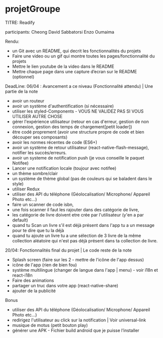 # projetGroupe
TITRE: Readify

participants:
Cheong David
Sabbatorsi Enzo
Oumaima


Rendu:
- un Git avec un README, qui decrit les fonctionnalités du projets
- Faire une video ou un gif qui montre toutes les pages/fonctionnalité du projets
- Mettre le lien youtube de la video dans le README
- Mettre chaque page dans une capture d’ecran sur le README (optionnel)


DeadLine:
06/04 : Avancement a ce niveau (Fonctionnalité attendu) |  Une partie de la note
- avoir un routeur
- avoir un système d'authentification (si nécessaire)
- utiliser les styled-Components - VOUS NE VALIDEZ PAS SI VOUS UTILISER AUTRE CHOSE
- gérer l'expérience utilisateur (retour en cas d'erreur, gestion de non connexion, gestion des temps de chargement[petit loader])
- être codé proprement (avoir une structure propre de code et bien découper ses composants)
- avoir les normes récentes de code (ES6+)
- avoir un système de retour utilisateur (react-native-flash-message), notifier les succès/erreurs.
- avoir un systeme de notification push (je vous conseille le paquet Notifee)
- Lancer une notification locale (toujour avec notifee)
- un thème sombre/clair
- un système de thème global (pas de couleurs qui se baladent dans le style)
- utiliser Redux
- utiliser des API du téléphone (Géolocalisation/ Microphone/ Appareil Photo etc...)
- faire un scanner de code isbn,
- une fois scanner il faut les rajouter dans des catégorie de livre,
- les catégorie de livre doivent etre crée par l'utilisateur (y'en a par default)
- quand tu Scan un livre s'il est déjà présent dans l'app tu a un message pour te dire que tu la déjà
- quand tu ajoute un livre tu a une sélection de 3 livre de la même collection aléatoire qui n'est pas déjà présent dans ta collection de livre. 

20/04:  Fonctionnalités final du projet  | Le code reste de la note
- Splash screen (faire sur les 2 - mettre de l'icône de l'app dessus)
- icône de l'app (rien de bien fou)
- système multilingue (changer de langue dans l'app | menu) - voir i18n et react-i18n
- Faire des animations
- partager un truc dans votre app (react-native-share)
- ajouter de la publicité

Bonus
- utiliser des API du téléphone (Géolocalisation/ Microphone/ Appareil Photo etc...)
- redirigez l'utilisateur au click sur la notification | Voir universal-link
- musique de motus (petit bouton play)
- générer une APK - Fichier build android que je puisse l’installer
